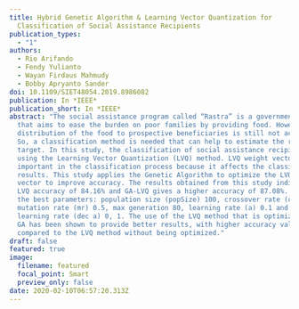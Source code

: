 ```yaml
---
title: Hybrid Genetic Algorithm & Learning Vector Quantization for
  Classification of Social Assistance Recipients
publication_types:
  - "1"
authors:
  - Rio Arifando
  - Fendy Yulianto
  - Wayan Firdaus Mahmudy
  - Bobby Apryanto Sander
doi: 10.1109/SIET48054.2019.8986082
publication: In *IEEE*
publication_short: In *IEEE*
abstract: "The social assistance program called “Rastra” is a government program
  that aims to ease the burden on poor families by providing food. However, the
  distribution of the food to prospective beneficiaries is still not accurate.
  So, a classification method is needed that can help to estimate the right
  target. In this study, the classification of social assistance recipients by
  using the Learning Vector Quantization (LVQ) method. LVQ weight vector is very
  important in the classification process because it affects the classification
  results. This study applies the Genetic Algorithm to optimize the LVQ weight
  vector to improve accuracy. The results obtained from this study indicate an
  LVQ accuracy of 84.16% and GA-LVQ gives a higher accuracy of 87.08%. Produces
  the best parameters: population size (popSize) 100, crossover rate (cr) 0.5,
  mutation rate (mr) 0.5, max generation 80, learning rate (a) 0.1 and reduce
  learning rate (dec a) 0, 1. The use of the LVQ method that is optimized using
  GA has been shown to provide better results, with higher accuracy values
  compared to the LVQ method without being optimized."
draft: false
featured: true
image:
  filename: featured
  focal_point: Smart
  preview_only: false
date: 2020-02-10T06:57:20.313Z
---
```

